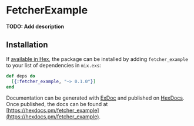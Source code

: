 # FetcherExample

**TODO: Add description**

## Installation

If [available in Hex](https://hex.pm/docs/publish), the package can be installed
by adding `fetcher_example` to your list of dependencies in `mix.exs`:

```elixir
def deps do
  [{:fetcher_example, "~> 0.1.0"}]
end
```

Documentation can be generated with [ExDoc](https://github.com/elixir-lang/ex_doc)
and published on [HexDocs](https://hexdocs.pm). Once published, the docs can
be found at [https://hexdocs.pm/fetcher_example](https://hexdocs.pm/fetcher_example).

